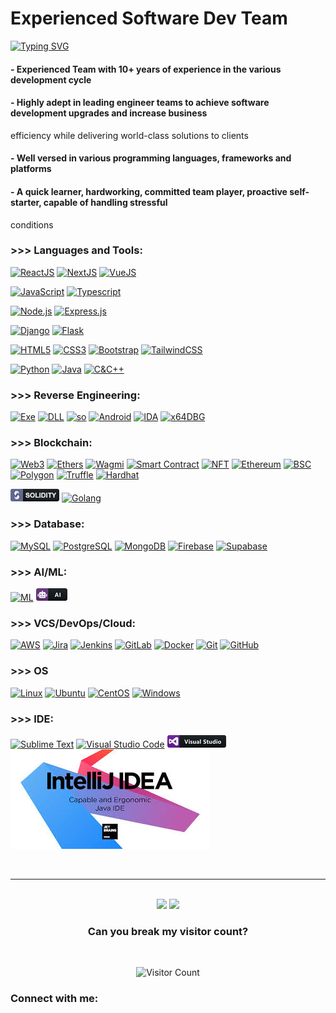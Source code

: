 # Experienced Software Dev Team
[![Typing SVG](https://readme-typing-svg.herokuapp.com?vCenter=true&width=500&lines=Reverse+Engineering;AI+AND+Machine+Learning;Data+Scientist;Web+Developer;With+10%2B+Years'+Experience+in+AI+and+Software+Development;Passionate+about+Emerging+Techs)](https://git.io/typing-svg)

#### - Experienced Team with 10+ years of experience in the various development cycle

#### - Highly adept in leading engineer teams to achieve software development upgrades and increase business
efficiency while delivering world-class solutions to clients

#### - Well versed in various programming languages, frameworks and platforms

#### - A quick learner, hardworking, committed team player, proactive self-starter, capable of handling stressful
conditions

### >>> Languages and Tools:
[![ReactJS](https://img.shields.io/badge/-ReactJS-61DAFB?style=flat&logo=react&logoColor=white&link=https://github.com/vendor9x/)](https://github.com/vendor9x/) 
[![NextJS](https://img.shields.io/badge/-NextJS-16ADFB?style=flat&logo=nextjs&logoColor=green&link=https://github.com/vendor9x/)](https://github.com/vendor9x/) 
[![VueJS](https://img.shields.io/badge/-VueJS-green?style=flat&logo=vue.js&logoColor=white&link=https://github.com/vendor9x/)](https://github.com/vendor9x/) 

[![JavaScript](https://img.shields.io/badge/-JavaScript-black?style=flat&logo=javascript&link=https://github.com/vendor9x/)](https://github.com/vendor9x/)
[![Typescript](https://img.shields.io/badge/-Typescript-532819?style=flat&logo=Typescript&logoColor=white&link=https://github.com/vendor9x/)](https://github.com/vendor9x/) 

[![Node.js](https://img.shields.io/badge/-Node.js-285311?style=flat&logo=Node.js&logoColor=green&link=https://github.com/vendor9x/)](https://github.com/vendor9x/)
[![Express.js](https://img.shields.io/badge/-Express.js-138211?style=flat&logo=Express.js&logoColor=yellow&link=https://github.com/vendor9x/)](https://github.com/vendor9x/)

[![Django](https://img.shields.io/badge/-Django-black?style=flat&logo=django)](https://github.com/vendor9x/)
[![Flask](https://img.shields.io/badge/-Flask-gray?style=flat&logo=flask)](https://github.com/vendor9x/)

[![HTML5](https://img.shields.io/badge/-HTML5-E34F26?style=flat&logo=html5&logoColor=white&link=https://github.com/vendor9x/)](https://github.com/vendor9x/) 
[![CSS3](https://img.shields.io/badge/-CSS3-1572B6?style=flat&logo=css3&link=https://github.com/vendor9x/)](https://github.com/vendor9x/) 
[![Bootstrap](https://img.shields.io/badge/-Bootstrap-563D7C?style=flat&logo=bootstrap&link=https://github.com/vendor9x/)](https://github.com/vendor9x/)
[![TailwindCSS](https://img.shields.io/badge/-TailwindCSS-3D5D7C?style=flat&logo=tailwindcss&link=https://github.com/vendor9x/)](https://github.com/vendor9x/)

[![Python](https://img.shields.io/badge/-Python-black?style=flat&logo=python&link=https://github.com/vendor9x/)](https://github.com/vendor9x/)
[![Java](https://img.shields.io/badge/-Java-black?style=flat&logo=java&link=https://github.com/vendor9x/)](https://github.com/vendor9x/)
[![C&C++](https://img.shields.io/badge/-C%20&%20C++-659ad2?style=flat&logo=c%2B%2B&logoColor=ffffff&link=https://github.com/vendor9x/)](https://github.com/vendor9x/)

### >>> Reverse Engineering:
[![Exe](https://img.shields.io/badge/-Exe-102230?style=flat)](https://github.com/vendor9x/)
[![DLL](https://img.shields.io/badge/-DLL-302210?style=flat)](https://github.com/vendor9x/)
[![so](https://img.shields.io/badge/-so-508210?style=flat)](https://github.com/vendor9x/)
[![Android](https://img.shields.io/badge/-Android-108277?style=flat)](https://github.com/vendor9x/)
[![IDA](https://img.shields.io/badge/-IDA-126633?style=flat)](https://github.com/vendor9x/)
[![x64DBG](https://img.shields.io/badge/-x64DBG-661130?style=flat)](https://github.com/vendor9x/)


### >>> Blockchain:
[![Web3](https://img.shields.io/badge/-Web3.js-61DAFB?style=flat&logo=web3&logoColor=white&link=https://github.com/vendor9x/)](https://github.com/vendor9x/) 
[![Ethers](https://img.shields.io/badge/-Ethers.js-534355?style=flat&logo=ethers&logoColor=white&link=https://github.com/vendor9x/)](https://github.com/vendor9x/) 
[![Wagmi](https://img.shields.io/badge/-Wagmi-973512?style=flat&logo=wagmi&logoColor=white&link=https://github.com/vendor9x/)](https://github.com/vendor9x/) 
[![Smart Contract](https://img.shields.io/badge/-SmartContract-136743?style=flat&logo=SmartContract&logoColor=white&link=https://github.com/vendor9x/)](https://github.com/vendor9x/) 
[![NFT](https://img.shields.io/badge/-NFT-582658?style=flat&logo=NFT&logoColor=white&link=https://github.com/vendor9x/)](https://github.com/vendor9x/) 
[![Ethereum](https://img.shields.io/badge/-Ethereum-989875?style=flat&logo=Ethereum&logoColor=white&link=https://github.com/vendor9x/)](https://github.com/vendor9x/) 
[![BSC](https://img.shields.io/badge/-BSC-352411?style=flat&logo=BSC&logoColor=white&link=https://github.com/vendor9x/)](https://github.com/vendor9x/) 
[![Polygon](https://img.shields.io/badge/-Polygon-786431?style=flat&logo=Polygon&logoColor=white&link=https://github.com/vendor9x/)](https://github.com/vendor9x/) 
[![Truffle](https://img.shields.io/badge/-Truffle-421323?style=flat&logo=Truffle&logoColor=white&link=https://github.com/vendor9x/)](https://github.com/vendor9x/) 
[![Hardhat](https://img.shields.io/badge/-Hardhat-321312?style=flat&logo=Hardhat&logoColor=white&link=https://github.com/vendor9x/)](https://github.com/vendor9x/) 

[![Solidity](https://github.com/vendor9x/vendor9x/blob/main/solidity.png)](https://github.com/vendor9x/)
[![Golang](https://img.shields.io/badge/-Golang-5127B6?style=flat&logo=go&link=https://github.com/vendor9x/)](https://github.com/vendor9x/) 

### >>> Database:
[![MySQL](https://img.shields.io/badge/-MySQL-black?style=flat&logo=mysql&link=https://github.com/vendor9x/)](https://github.com/vendor9x/)
[![PostgreSQL](https://img.shields.io/badge/-PostgreSQL-brown?style=flat&logo=postgresql&link=https://github.com/vendor9x/)](https://github.com/vendor9x/)
[![MongoDB](https://img.shields.io/badge/-MongoDB-yellow?style=flat&logo=mongodb&link=https://github.com/vendor9x/)](https://github.com/vendor9x/)
[![Firebase](https://img.shields.io/badge/-Firebase-green?style=flat&logo=firebase&link=https://github.com/vendor9x/)](https://github.com/vendor9x/)
[![Supabase](https://img.shields.io/badge/-Supabase-white?style=flat&logo=supabase&link=https://github.com/vendor9x/)](https://github.com/vendor9x/)

### >>> AI/ML:
[![ML](https://img.shields.io/badge/-Machine%20Learning-102230?style=flat)](https://github.com/vendor9x/)
[![AI](https://github.com/SvenCelin/SvenCelin/blob/master/Badges/ai.png)](https://github.com/vendor9x/)

### >>> VCS/DevOps/Cloud:
[![AWS](https://img.shields.io/badge/-AWS-323232?style=flat&logo=aws&logoColor=white&logoColor=0052CC)](https://github.com/vendor9x/)
[![Jira](https://img.shields.io/badge/-Jira-222222?style=flat&logo=jira-software&logoColor=white&logoColor=0052CC)](https://github.com/vendor9x/)
[![Jenkins](https://img.shields.io/badge/-Jenkins-424242?style=flat&logo=jenkins-software&logoColor=white&logoColor=0052CC)](https://github.com/vendor9x/)
[![GitLab](https://img.shields.io/badge/-GitLab-FCA121?style=flat&logo=gitlab&link=https://github.com/vendor9x/)](https://github.com/vendor9x/)
[![Docker](https://img.shields.io/badge/-Docker-black?style=flat&logo=docker&link=https://github.com/vendor9x/)](https://github.com/vendor9x/) 
[![Git](https://img.shields.io/badge/-Git-black?style=flat&logo=git&link=https://github.com/vendor9x/)](https://github.com/vendor9x/) 
[![GitHub](https://img.shields.io/badge/-GitHub-181717?style=flat&logo=github&link=https://github.com/vendor9x/)](https://github.com/vendor9x/)


### >>> OS
[![Linux](https://img.shields.io/badge/-Linux-222222?style=flat&logo=linux&logoColor=FCC624)](https://github.com/vendor9x/)
[![Ubuntu](https://img.shields.io/badge/-Ubuntu-332222?style=flat&logo=ubuntu&logoColor=11C624)](https://github.com/vendor9x/)
[![CentOS](https://img.shields.io/badge/-CentOS-882200?style=flat&logo=centos&logoColor=119932)](https://github.com/vendor9x/)
[![Windows](https://img.shields.io/badge/-Windows-532311?style=flat&logo=windows&logoColor=1F1624)](https://github.com/vendor9x/)

### >>> IDE:
[![Sublime Text](http://img.shields.io/badge/-Sublime%20Text-3C4858?style=flat&logo=sublime-text)](https://github.com/vendor9x/)
[![Visual Studio Code](https://img.shields.io/badge/-VSCode-444444?style=flat&logo=visual-studio-code&logoColor=007ACC)](https://github.com/vendor9x/)
[![Visual Studio](https://github.com/SvenCelin/SvenCelin/blob/master/Badges/visualstudio.png)](https://github.com/vendor9x/)
[![IntelliJ](https://github.com/vendor9x/vendor9x/blob/main/intelliJ.png)](https://github.com/vendor9x/)

<br />

---

<div align="center">

<br/>
<img height="150px" src="https://github-readme-stats.vercel.app/api/top-langs/?username=vendor9x&layout=compact&theme=dracula&private=true">
<img height="150px" src="https://github-readme-stats.vercel.app/api?username=vendor9x&show_icons=true&theme=dracula&count_private=true&private=true">
<br/>

### Can you break my visitor count?

<br />

![Visitor Count](https://profile-counter.glitch.me/Shing-Ho/count.svg)

</div>

### Connect with me:

[Skype]: live:.cid.eaa92b6ae1099f70
[github]: https://github.com/vendor9x/

<!---
vendor9x/vendor9x is a ✨ special ✨ repository because its `README.md` (this file) appears on your GitHub profile.
You can click the Preview link to take a look at your changes.
--->
